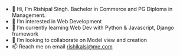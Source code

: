 - 👋 Hi, I’m Rishipal Singh. Bachelor in Commerce and PG Diploma in Management. 
- 👀 I’m interested in Web Development
- 🌱 I’m currently learning Web Dev with Python & Javascript, Django framework
- 💞️ I’m looking to collaborate on Model view and creation
- 📫 Reach me on email rishikalsi@me.com

<!---
rishipalsingh9/rishipalsingh9 is a ✨ special ✨ repository because its `README.md` (this file) appears on your GitHub profile.
You can click the Preview link to take a look at your changes.
--->
